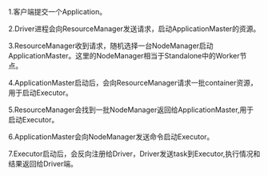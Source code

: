 
1.客户端提交一个Application。

2.Driver进程会向ResourceManager发送请求，启动ApplicationMaster的资源。

3.ResourceManager收到请求，随机选择一台NodeManager启动ApplicationMaster。这里的NodeManager相当于Standalone中的Worker节点。

4.ApplicationMaster启动后，会向ResourceManager请求一批container资源，用于启动Executor。

5.ResourceManager会找到一批NodeManager返回给ApplicationMaster,用于启动Executor。

6.ApplicationMaster会向NodeManager发送命令启动Executor。

7.Executor启动后，会反向注册给Driver，Driver发送task到Executor,执行情况和结果返回给Driver端。
